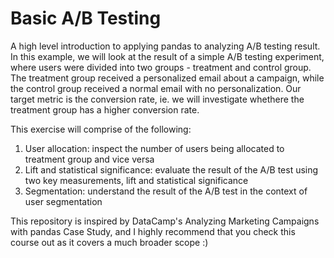 # Basic A/B Testing
A high level introduction to applying pandas to analyzing A/B testing result. In this example, we will look at the result of a simple A/B testing experiment, where users were divided into two groups - treatment and control group. The treatment group received a personalized email about a campaign, while the control group received a normal email with no personalization. Our target metric is the conversion rate, ie. we will investigate whethere the treatment group has a higher conversion rate.

This exercise will comprise of the following:

1. User allocation: inspect the number of users being allocated to treatment group and vice versa
2. Lift and statistical significance: evaluate the result of the A/B test using two key measurements, lift and statistical significance
3. Segmentation: understand the result of the A/B test in the context of user segmentation

This repository is inspired by DataCamp's Analyzing Marketing Campaigns with pandas Case Study, and I highly recommend that you check this course out as it covers a much broader scope :)

